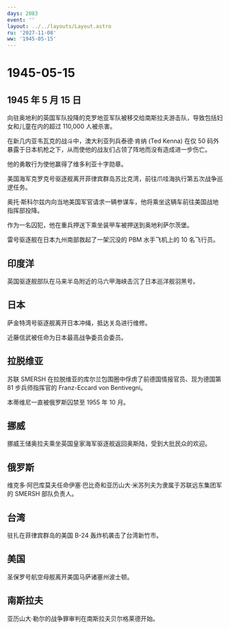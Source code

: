 ```yaml
---
days: 2083
event: ''
layout: ../../layouts/Layout.astro
ru: '2027-11-08'
ww: '1945-05-15'
---
```


# 1945-05-15

## 1945 年 5 月 15 日

向驻奥地利的英国军队投降的克罗地亚军队被移交给南斯拉夫游击队，导致包括妇女和儿童在内的超过
110,000 人被杀害。

在新几内亚韦瓦克的战斗中，澳大利亚列兵泰德·肯纳 (Ted Kenna) 在仅 50
码外暴露于日本机枪之下，从而使他的战友们占领了阵地而没有造成进一步伤亡。

他的勇敢行为使他赢得了维多利亚十字勋章。

美国海军克罗克号驱逐舰离开菲律宾群岛苏比克湾，前往爪哇海执行第五次战争巡逻任务。

奥托·斯科尔兹内向当地美国军官请求一辆参谋车，他将乘坐这辆车前往美国战地指挥部投降。

作为一名囚犯，他在重兵押送下乘坐装甲车被押送到奥地利萨尔茨堡。

雷号驱逐舰在日本九州南部救起了一架沉没的 PBM 水手飞机上的 10 名飞行员。

## 印度洋

英国驱逐舰部队在马来半岛附近的马六甲海峡击沉了日本巡洋舰羽黑号。

## 日本

萨金特湾号驱逐舰离开日本冲绳，抵达关岛进行维修。

近藤信武被任命为日本最高战争委员会委员。

## 拉脱维亚

苏联 SMERSH 在拉脱维亚的库尔兰包围圈中俘虏了前德国情报官员、现为德国第
81 步兵师指挥官的 Franz-Eccard von Bentivegni。

本蒂维尼一直被俄罗斯囚禁至 1955 年 10 月。

## 挪威

挪威王储奥拉夫乘坐英国皇家海军驱逐舰返回奥斯陆，受到大批民众的欢迎。

## 俄罗斯

维克多·阿巴库莫夫任命伊塞·巴比奇和亚历山大·米苏列夫为隶属于苏联远东集团军的
SMERSH 部队负责人。

## 台湾

驻扎在菲律宾群岛的美国 B-24 轰炸机袭击了台湾新竹市。

## 美国

圣保罗号航空母舰离开美国马萨诸塞州波士顿。

## 南斯拉夫

亚历山大·勒尔的战争罪审判在南斯拉夫贝尔格莱德开始。